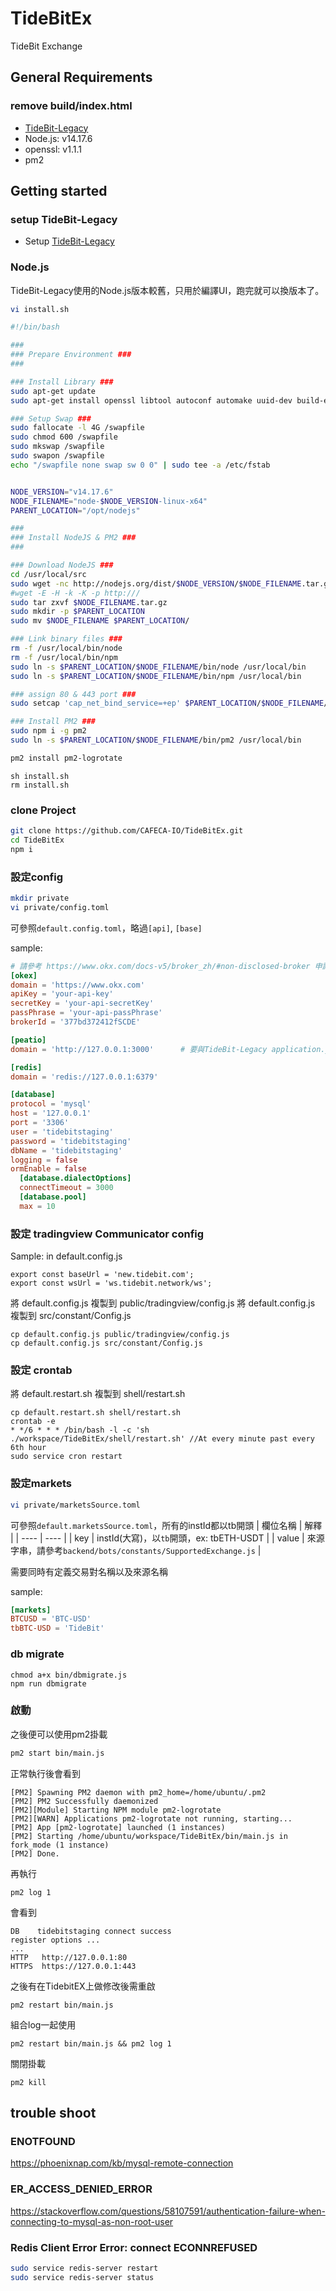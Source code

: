 # TideBitEx
TideBit Exchange

## General Requirements

### remove build/index.html

- [TideBit-Legacy](https://github.com/CAFECA-IO/TideBit-Lagacy)
- Node.js: v14.17.6
- openssl: v1.1.1
- pm2

## Getting started

### setup TideBit-Legacy
- Setup [TideBit-Legacy](https://github.com/CAFECA-IO/TideBit-Lagacy)

### Node.js
TideBit-Legacy使用的Node.js版本較舊，只用於編譯UI，跑完就可以換版本了。

```sh
vi install.sh
```

```sh
#!/bin/bash

###
### Prepare Environment ###
###

### Install Library ###
sudo apt-get update
sudo apt-get install openssl libtool autoconf automake uuid-dev build-essential gcc g++ software-properties-common unzip make git libcap2-bin -y

### Setup Swap ###
sudo fallocate -l 4G /swapfile
sudo chmod 600 /swapfile
sudo mkswap /swapfile
sudo swapon /swapfile
echo "/swapfile none swap sw 0 0" | sudo tee -a /etc/fstab


NODE_VERSION="v14.17.6"
NODE_FILENAME="node-$NODE_VERSION-linux-x64"
PARENT_LOCATION="/opt/nodejs"

###
### Install NodeJS & PM2 ###
###

### Download NodeJS ###
cd /usr/local/src
sudo wget -nc http://nodejs.org/dist/$NODE_VERSION/$NODE_FILENAME.tar.gz
#wget -E -H -k -K -p http:///
sudo tar zxvf $NODE_FILENAME.tar.gz
sudo mkdir -p $PARENT_LOCATION
sudo mv $NODE_FILENAME $PARENT_LOCATION/

### Link binary files ###
rm -f /usr/local/bin/node
rm -f /usr/local/bin/npm
sudo ln -s $PARENT_LOCATION/$NODE_FILENAME/bin/node /usr/local/bin
sudo ln -s $PARENT_LOCATION/$NODE_FILENAME/bin/npm /usr/local/bin

### assign 80 & 443 port ###
sudo setcap 'cap_net_bind_service=+ep' $PARENT_LOCATION/$NODE_FILENAME/bin/node

### Install PM2 ###
sudo npm i -g pm2
sudo ln -s $PARENT_LOCATION/$NODE_FILENAME/bin/pm2 /usr/local/bin

pm2 install pm2-logrotate

```

```shell
sh install.sh
rm install.sh
```

### clone Project
```sh
git clone https://github.com/CAFECA-IO/TideBitEx.git
cd TideBitEx
npm i
```

### 設定config
```sh
mkdir private
vi private/config.toml
```

可參照`default.config.toml`，略過`[api]`, `[base]`

sample:
```toml
# 請參考 https://www.okx.com/docs-v5/broker_zh/#non-disclosed-broker 申請
[okex]
domain = 'https://www.okx.com'
apiKey = 'your-api-key'
secretKey = 'your-api-secretKey'
passPhrase = 'your-api-passPhrase'
brokerId = '377bd372412fSCDE'

[peatio]
domain = 'http://127.0.0.1:3000'      # 要與TideBit-Legacy application.yml中URL_HOST相同

[redis]
domain = 'redis://127.0.0.1:6379'

[database]
protocol = 'mysql'
host = '127.0.0.1'
port = '3306'
user = 'tidebitstaging'
password = 'tidebitstaging'
dbName = 'tidebitstaging'
logging = false
ormEnable = false
  [database.dialectOptions]
  connectTimeout = 3000
  [database.pool]
  max = 10

```

### 設定 tradingview Communicator config
Sample:
in default.config.js
```
export const baseUrl = 'new.tidebit.com';
export const wsUrl = 'ws.tidebit.network/ws';
```
將 default.config.js 複製到 public/tradingview/config.js
將 default.config.js 複製到 src/constant/Config.js
```
cp default.config.js public/tradingview/config.js
cp default.config.js src/constant/Config.js
```

### 設定 crontab
將 default.restart.sh 複製到 shell/restart.sh
```
cp default.restart.sh shell/restart.sh
crontab -e
* */6 * * * /bin/bash -l -c 'sh ./workspace/TideBitEx/shell/restart.sh' //At every minute past every 6th hour
sudo service cron restart
```


### 設定markets
```sh
vi private/marketsSource.toml
```
可參照`default.marketsSource.toml`，所有的instId都以tb開頭
| 欄位名稱 | 解釋 |
| ---- | ---- |
| key | instId(大寫)，以`tb`開頭，ex: tbETH-USDT |
| value | 來源字串，請參考```backend/bots/constants/SupportedExchange.js``` |

需要同時有定義交易對名稱以及來源名稱

sample:
```toml
[markets]
BTCUSD = 'BTC-USD'
tbBTC-USD = 'TideBit'
```
### db migrate
```
chmod a+x bin/dbmigrate.js 
npm run dbmigrate
```
### 啟動
之後便可以使用pm2掛載
```sh
pm2 start bin/main.js
```

正常執行後會看到
```
[PM2] Spawning PM2 daemon with pm2_home=/home/ubuntu/.pm2
[PM2] PM2 Successfully daemonized
[PM2][Module] Starting NPM module pm2-logrotate
[PM2][WARN] Applications pm2-logrotate not running, starting...
[PM2] App [pm2-logrotate] launched (1 instances)
[PM2] Starting /home/ubuntu/workspace/TideBitEx/bin/main.js in fork_mode (1 instance)
[PM2] Done.
```

再執行
```
pm2 log 1
```
會看到
```
DB    tidebitstaging connect success
register options ...
...
HTTP   http://127.0.0.1:80
HTTPS  https://127.0.0.1:443
```

之後有在TidebitEX上做修改後需重啟
```
pm2 restart bin/main.js
```

組合log一起使用
```
pm2 restart bin/main.js && pm2 log 1
```

關閉掛載
```
pm2 kill
```

## trouble shoot

### ENOTFOUND
https://phoenixnap.com/kb/mysql-remote-connection

### ER_ACCESS_DENIED_ERROR
https://stackoverflow.com/questions/58107591/authentication-failure-when-connecting-to-mysql-as-non-root-user

### Redis Client Error Error: connect ECONNREFUSED
```sh
sudo service redis-server restart
sudo service redis-server status
```

